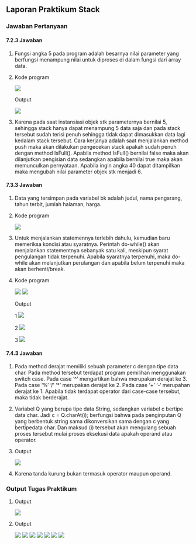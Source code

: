 ## Laporan Praktikum Stack

### Jawaban Pertanyaan

#### 7.2.3 Jawaban
1.	Fungsi angka 5 pada program adalah besarnya nilai parameter yang berfungsi menampung nilai untuk diproses di dalam fungsi dari array data.
2.	Kode program

      <img src = "./SS/1.jpg">

      Output

      <img src = "./SS/2.jpg">

3.	Karena pada saat instansiasi objek stk parameternya bernilai 5, sehingga stack hanya dapat menampung 5 data saja dan pada stack tersebut sudah terisi penuh sehingga tidak dapat dimasukkan data lagi kedalam stack tersebut.  Cara kerjanya adalah saat menjalankan method push maka akan dilakukan pengecekan stack apakah sudah penuh dengan method IsFull(). Apabila method IsFull() bernilai false maka akan dilanjutkan pengisian data sedangkan apabila bernilai true maka akan memunculkan pernyataan. Apabila ingin angka 40 dapat ditampilkan maka mengubah nilai parameter objek stk menjadi 6.


#### 7.3.3 Jawaban
1.	Data yang tersimpan pada variabel bk  adalah judul, nama pengarang, tahun terbit, jumlah halaman, harga.
2.	Kode program

      <img src = "./SS/3.jpg">

3.	Untuk menjalankan statemennya terlebih dahulu, kemudian baru memeriksa kondisi atau syaratnya. Perintah do-while() akan menjalankan statementnya sebanyak satu kali, meskipun syarat pengulangan tidak terpenuhi. Apabila syaratnya terpenuhi, maka do-while akan melanjutkan perulangan dan apabila belum terpenuhi maka akan berhenti/break.
4.	Kode program
   
      <img src = "./SS/4.jpg">

      <img src = "./SS/5.jpg">

      Output
      
      1
      <img src = "./SS/6.jpg">

      2
      <img src = "./SS/7.jpg">

      3
      <img src = "./SS/8.jpg">


#### 7.4.3 Jawaban
1. Pada method derajat memiliki sebuah parameter c dengan tipe data char. Pada method tersebut terdapat program pemilihan menggunakan switch case. Pada case ‘^’ mengartikan bahwa merupakan derajat ke 3. Pada case ‘%’ ‘/’ ‘*’ merupakan derajat ke 2. Pada case ‘+’ ‘-‘ merupahan derajat ke 1. Apabila tidak terdapat operator dari case-case tersebut, maka tidak berderajat.
2. Variabel Q yang berupa tipe data String, sedangkan variabel c bertipe data char. Jadi c = Q.charAt(i); berfungsi bahwa pada penginputan Q yang berbentuk string sama dikonversikan sama dengan c yang bertipedata char. Dan maksud (i) tersebut akan mengulang sebuah proses tersebut mulai proses eksekusi data apakah operand atau operator.
3.  Output

      <img src = "./SS/9.jpg">

4. Karena tanda kurung bukan termasuk operator maupun operand.


### Output Tugas Praktikum

1. Output

   <img src = "./SS/10.jpg">

2. Output

   <img src = "./SS/11.jpg">

      <img src = "./SS/12.jpg">

   <img src = "./SS/13.jpg">

      <img src = "./SS/14.jpg">

   <img src = "./SS/15.jpg">

      <img src = "./SS/16.jpg">

   <img src = "./SS/17.jpg">
 
 
 
 
 
 
 
